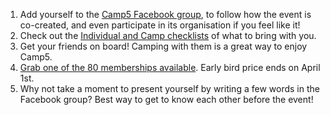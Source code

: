 1. Add yourself to the <a href="https://www.facebook.com/groups/camp5" target="_blank">Camp5 Facebook group</a>, to follow how the event is co-created, and even participate in its organisation if you feel like it!
2. Check out the [Individual and Camp checklists](#your-checklists) of what to bring with you.
3. Get your friends on board! Camping with them is a great way to enjoy Camp5.
4. <a href="https://docs.google.com/forms/d/e/1FAIpQLScSmwCHMrxUXmnXV0dvX-KIJA0MMpOMg9aiuifu40djW3pYBg/viewform" target="_blank">Grab one of the 80 memberships available</a>. Early bird price ends on April 1st.
5. Why not take a moment to present yourself by writing a few words in the Facebook group? Best way to get to know each other before the event!
